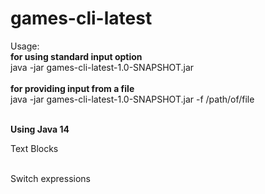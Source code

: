 # games-cli-latest
Usage:<br/>
         <strong>for using standard input option</strong><br/>
        java -jar games-cli-latest-1.0-SNAPSHOT.jar<br/>
        <br/>
        <strong>for providing input from a file</strong><br/>
        java -jar games-cli-latest-1.0-SNAPSHOT.jar -f /path/of/file <br/>
        
<br/>
<strong>Using Java 14 </strong>
<p>Text Blocks</p><br/>
Switch expressions
